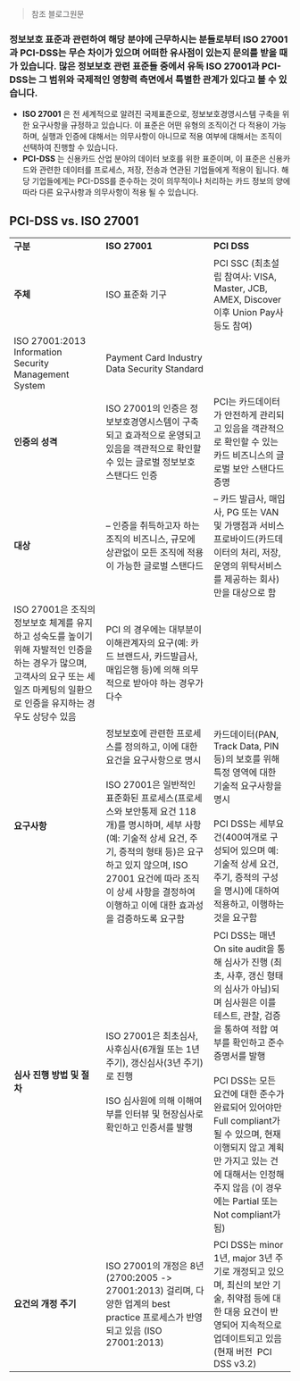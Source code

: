 > 참조 블로그원문

### 정보보호 표준과 관련하여 해당 분야에 근무하시는 분들로부터 ISO 27001과 PCI-DSS는 무슨 차이가 있으며 어떠한 유사점이 있는지 문의를 받을 때가 있습니다. 많은 정보보호 관련 표준들 중에서 유독 ISO 27001과 PCI-DSS는 그 범위와 국제적인 영향력 측면에서 특별한 관계가 있다고 볼 수 있습니다.

- **ISO 27001** 은 전 세계적으로 알려진 국제표준으로, 정보보호경영시스템 구축을 위한 요구사항을 규정하고 있습니다. 이 표준은 어떤 유형의 조직이건 다 적용이 가능하며, 실행과 인증에 대해서는 의무사항이 아니므로 적용 여부에 대해서는 조직이 선택하여 진행할 수 있습니다.
- **PCI-DSS** 는 신용카드 산업 분야의 데이터 보호를 위한 표준이며, 이 표준은 신용카드와 관련한 데이터를 프로세스, 저장, 전송과 연관된 기업들에게 적용이 됩니다. 해당 기업들에게는 PCI-DSS를 준수하는 것이 의무적이나 처리하는 카드 정보의 양에 따라 다른 요구사항과 의무사항이 적용 될 수 있습니다.

## PCI-DSS vs. ISO 27001

|   |   |   |
|---|---|---|
|**구분**|**ISO 27001**|**PCI DSS**|
|**주체**|ISO 표준화 기구|PCI SSC (최초설립 참여사: VISA, Master, JCB, AMEX, Discover 이후 Union Pay사등도 참여)|
|ISO 27001:2013 Information Security Management System|Payment Card Industry Data Security Standard||
|**인증의 성격**|ISO 27001의 인증은 정보보호경영시스템이 구축되고 효과적으로 운영되고 있음을 객관적으로 확인할 수 있는 글로벌 정보보호 스탠다드 인증|PCI는 카드데이터가 안전하게 관리되고 있음을 객관적으로 확인할 수 있는 카드 비즈니스의 글로벌 보안 스탠다드 증명|
|**대상**|– 인증을 취득하고자 하는 조직의 비즈니스, 규모에 상관없이 모든 조직에 적용이 가능한 글로벌 스탠다드|– 카드 발급사, 매입사, PG 또는 VAN 및 가맹점과 서비스 프로바이드(카드데이터의 처리, 저장, 운영의 위탁서비스를 제공하는 회사)만을 대상으로 함|
|ISO 27001은 조직의 정보보호 체계를 유지하고 성숙도를 높이기 위해 자발적인 인증을 하는 경우가 많으며, 고객사의 요구 또는 세일즈 마케팅의 일환으로 인증을 유지하는 경우도 상당수 있음|PCI 의 경우에는 대부분이 이해관계자의 요구(예: 카드 브랜드사, 카드발급사, 매입은행 등)에 의해 의무적으로 받아야 하는 경우가 다수||
|**요구사항**|정보보호에 관련한 프로세스를 정의하고, 이에 대한 요건을 요구사항으로 명시  <br>  <br>ISO 27001은 일반적인 표준화된 프로세스(프로세스와 보안통제 요건 118개)를 명시하며, 세부 사항(예: 기술적 상세 요건, 주기, 증적의 형태 등)은 요구하고 있지 않으며, ISO 27001 요건에 따라 조직이 상세 사항을 결정하여 이행하고 이에 대한 효과성을 검증하도록 요구함|카드데이터(PAN, Track Data, PIN 등)의 보호를 위해 특정 영역에 대한 기술적 요구사항을 명시  <br>  <br>PCI DSS는 세부요건(400여개로 구성되어 있으며 예: 기술적 상세 요건, 주기, 증적의 구성을 명시)에 대하여 적용하고, 이행하는 것을 요구함|
|**심사 진행 방법 및 절차**|ISO 27001은 최초심사, 사후심사(6개월 또는 1년주기), 갱신심사(3년 주기)로 진행  <br>  <br>ISO 심사원에 의해 이해여부를 인터뷰 및 현장심사로 확인하고 인증서를 발행|PCI DSS는 매년 On site audit을 통해 심사가 진행 (최초, 사후, 갱신 형태의 심사가 아님)되며 심사원은 이를 테스트, 관찰, 검증을 통하여 적합 여부를 확인하고 준수 증명서를 발행  <br>  <br>PCI DSS는 모든 요건에 대한 준수가 완료되어 있어야만 Full compliant가 될 수 있으며, 현재 이행되지 않고 계획만 가지고 있는 건에 대해서는 인정해주지 않음 (이 경우에는 Partial 또는 Not compliant가 됨)|
|**요건의 개정 주기**|ISO 27001의 개정은 8년(2700:2005 -> 27001:2013) 걸리며, 다양한 업계의 best practice 프로세스가 반영되고 있음 (ISO 27001:2013)|PCI DSS는 minor 1년, major 3년 주기로 개정되고 있으며, 최신의 보안 기술, 취약점 등에 대한 대응 요건이 반영되어 지속적으로 업데이트되고 있음 (현재 버전  PCI DSS v3.2)|
